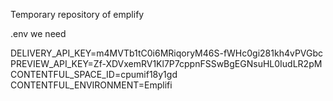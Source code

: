 Temporary repository of emplify

.env we need

DELIVERY_API_KEY=m4MVTb1tC0i6MRiqoryM46S-fWHc0gi281kh4vPVGbc
PREVIEW_API_KEY=Zf-XDVxemRV1Kl7P7cppnFSSwBgEGNsuHL0IudLR2pM
CONTENTFUL_SPACE_ID=cpumif18y1gd
CONTENTFUL_ENVIRONMENT=Emplifi